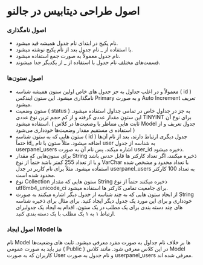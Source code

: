 # اصول طراحی دیتابیس در جالنو

### اصول نامگذاری
+ نام پکیج در ابتدای نام جدول همیشه قید میشود.
+ با استفاده از _ نام جدول بعد از نام پکیج نوشته میشود.
+ نام جدول معمولاً به صورت جمع استفاده میشود.
+ قسمت‌های مختلف نام جدول با استفاده از _ از یکدیگر جدا میشوند.

### اصول ستون‌ها
+ معمولاً و در اغلب جداول به جز جدول های خاص اولین ستون همیشه شناسه ( id ) نامگذاری میشود. این ستون ایندکس Primary و به صورت Auto Increment تعریف میشود.
+ ستون وضعیت ( status ) به جز در جداول خاص در تمامی جداول استفاده میشود. این ستون مقدار عددی گرفته و از کم حجم ترین نوع عددی TINYINT برای	نوع آن استفاده میشود. ( ثابت هایی متناظر با وضعیت‌ها در کلاس Model جدول تعریف و از استفاده ی مستقیم مقدار وضعیت‌ها خودداری می‌شود )
+ ستون هایی که به ستون شناسه ( id ) جدول دیگری ارتباط دارند، بعد از نام آن‌ها حتماً id_ اضافه میشود. مثلاً ستون با نام user به شناسه از جدول userpanel_users اشاره میکند، پس نام آن به صورت user_id ذخیره میشود.
+ برای ستون‌هایی که مقدار String ذخیره میکنند، اگر تعداد کارکتر ها قابل حدس باشد و یا از تعداد 255 کمتر باشد حتماً از نوع VarChar با تعداد محدود و مشخص شده استفاده میشود. مثلاً برای نام کاربر در جدل userpanel_users به تعداد 100 کارکتر محدود شده است.
+ نوع	Collection ستون	هایی که مقدار String ذخیره میکنند حتماً از نوع utf8mb4_unicode_ci برای جامعیت تمامی کارکتر ها استفاده میشود.
+ از ایجاد ستون هایی که به چند شناسه از جدول دیگر اشاره میکنند به صورت String خودداری و برای این مورد یک جدول دیگر ایجاد کنید. برای مثال برای ذخیره شناسه های چند دسته بندی برای یک مطلب در یک ستون، اقدام به ایجاد یک جدولبرای ارتباط ۱ به ۱ یک مطلب با یک دسته بندی کنید.

### اصول ایجاد Model ها
نام Model ها بر خلاف نام جداول به صورت مفرد معرفی میشود. ثابت های وضعیت‌ها نیز باید به صورت عمومی ( Public ) در این کلاس معرفی شود. مانند کلاس Model کاربران که به صورت User و نام جدول به صورت userpanel_users معرفی شده اند.
